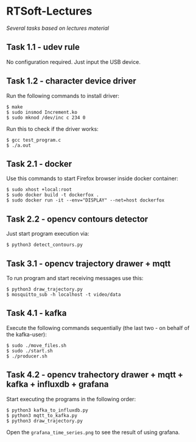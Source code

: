 # RTSoft-Lectures
*Several tasks based on lectures material*

## Task 1.1 - udev rule
No configuration required. Just input the USB device.

## Task 1.2 - character device driver
Run the following commands to install driver:
```
$ make
$ sudo insmod Increment.ko
$ sudo mknod /dev/inc c 234 0
```
Run this to check if the driver works:
```
$ gcc test_program.c
$ ./a.out
```

## Task 2.1 - docker
Use this commands to start Firefox browser inside docker container:
```
$ sudo xhost +local:root
$ sudo docker build -t dockerfox .
$ sudo docker run -it --env="DISPLAY" --net=host dockerfox
```

## Task 2.2 - opencv contours detector
Just start program execution via:
```
$ python3 detect_contours.py
```

## Task 3.1 - opencv trajectory drawer + mqtt
To run program and start receiving messages use this:
```
$ python3 draw_trajectory.py
$ mosquitto_sub -h localhost -t video/data
```

## Task 4.1 - kafka
Execute the following commands sequentially (the last two - on behalf of the kafka-user):
```
$ sudo ./move_files.sh
$ sudo ./start.sh
$ ./producer.sh
```

## Task 4.2 - opencv trahectory drawer + mqtt + kafka + influxdb + grafana
Start executing the programs in the following order:
```
$ python3 kafka_to_influxdb.py
$ python3 mqtt_to_kafka.py
$ python3 draw_trajectory.py
```
Open the `grafana_time_series.png` to see the result of using grafana.
